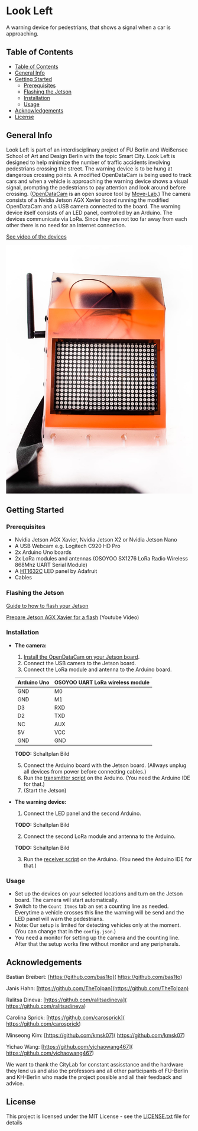 # Look Left

A warning device for pedestrians, that shows a signal when a car is approaching.

## Table of Contents

* [Table of Contents](#table-of-contents)
* [General Info](#general-info)
* [Getting Started](#getting-started)
    * [Prerequisites](#prerequisites)
    * [Flashing the Jetson](#flashing-the-jetson)
    * [Installation](#installation)
    * [Usage](#usage)
* [Acknowledgements](#acknowledgements)
* [License](#license)

## General Info

Look Left is part of an interdisciplinary project of FU Berlin and Weißensee School of Art and Design Berlin with the topic Smart City. Look Left is designed to help minimize the number of traffic accidents involving pedestrians crossing the street. The warning device is to be hung at dangerous crossing points. A modified OpenDataCam is being used to track cars and when a vehicle is approaching the warning device shows a visual signal, prompting the pedestrians to pay attention and look around before crossing. ([OpenDataCam]( https://github.com/opendatacam/opendatacam) is an open source tool by [Move-Lab](https://www.move-lab.com/).)
The camera consists of a Nvidia Jetson AGX Xavier board running the modified OpenDataCam and a USB camera connected to the board.
The warning device itself consists of an LED panel, controlled by an Arduino.
The devices communicate via LoRa. Since they are not too far away from each other there is no need for an Internet connection.

[See video of the devices](https://vimeo.com/391959944)

![Our Device](https://github.com/bas1to/lookleft/blob/master/Documentation/Picture%20of%20our%20Device.jpeg)

## Getting Started

### Prerequisites
+ Nvidia Jetson AGX Xavier, Nvidia Jetson X2 or Nvidia Jetson Nano
+ A USB Webcam e.g. Logitech C920 HD Pro
+ 2x Arduino Uno boards
+ 2x LoRa modules and antennas (OSOYOO SX1276 LoRa Radio Wireless 868Mhz UART Serial Module)
+ A [HT1632C](https://learn.adafruit.com/16x24-led-matrix/introduction) LED panel by Adafruit
+ Cables

### Flashing the Jetson
[Guide to how to flash your Jetson](https://github.com/opendatacam/opendatacam/blob/master/documentation/jetson/FLASH_JETSON.md) 

[Prepare Jetson AGX Xavier for a flash](https://www.youtube.com/watch?v=-nX8eD7FusQ) (Youtube Video)

### Installation
- **The camera:**
  1. [Install the OpenDataCam on your Jetson board](https://github.com/bas1to/lookleft/blob/master/Documentation/Installation_Guide_OpenDataCam.md).
  2. Connect the USB camera to the Jetson board.
  3. Connect the LoRa module and antenna to the Arduino board.

  | Arduino Uno | OSOYOO UART LoRa wireless module |
  | ----------- | -------------------------------- |
  | GND | M0 |
  | GND | M1 |
  | D3 | RXD |
  | D2 | TXD |
  | NC | AUX |
  | 5V | VCC |
  | GND | GND |
  
  **TODO:** Schaltplan Bild
  
  5. Connect the Arduino board with the Jetson board. (Allways unplug all devices from power before connecting cables.)
  6. Run the [transmitter script](https://github.com/bas1to/lookleft/blob/master/transmitter.ino) on the Arduino. (You need the Arduino IDE for that.)
  7. (Start the Jetson)
  
- **The warning device:**
  1. Connect the LED panel and the second Arduino.
  
  **TODO:** Schaltplan Bild
  
  2. Connect the second LoRa module and antenna to the Arduino.
  
  **TODO:** Schaltplan Bild
  
  3. Run the [receiver script]( https://github.com/bas1to/lookleft/blob/master/receiver_panel_improved.ino) on the Arduino. (You need the Arduino IDE for that.)


### Usage
- Set up the devices on your selected locations and turn on the Jetson board. The camera will start automatically.
- Switch to the `Count Itmes` tab an set a counting line as needed. Everytime a vehicle crosses this line the warning will be send and the LED panel will warn the pedestrians.
- Note: Our setup is limited for detecting vehicles only at the moment. (You can change that in the `config.json`.)
- You need a monitor for setting up the camera and the counting line. After that the setup works fine without monitor and any peripherals.


## Acknowledgements
Bastian Breibert: [https://github.com/bas1to]( https://github.com/bas1to)

Janis Hahn: [https://github.com/TheTolpan](https://github.com/TheTolpan)

Ralitsa Dineva: [https://github.com/ralitsadineva]( https://github.com/ralitsadineva)

Carolina Sprick: [https://github.com/carosprick]( https://github.com/carosprick)

Minseong Kim: [https://github.com/kmsk07]( https://github.com/kmsk07)

Yichao Wang: [https://github.com/yichaowang467]( https://github.com/yichaowang467)

We want to thank the CityLab for constant assisstance and the hardware they lend us and also the professors and all other participants of FU-Berlin and KH-Berlin who made the project possible and all their feedback and advice. 

## License
This project is licensed under the MIT License - see the [LICENSE.txt]( https://github.com/bas1to/lookleft/blob/master/LICENSE.txt) file for details
